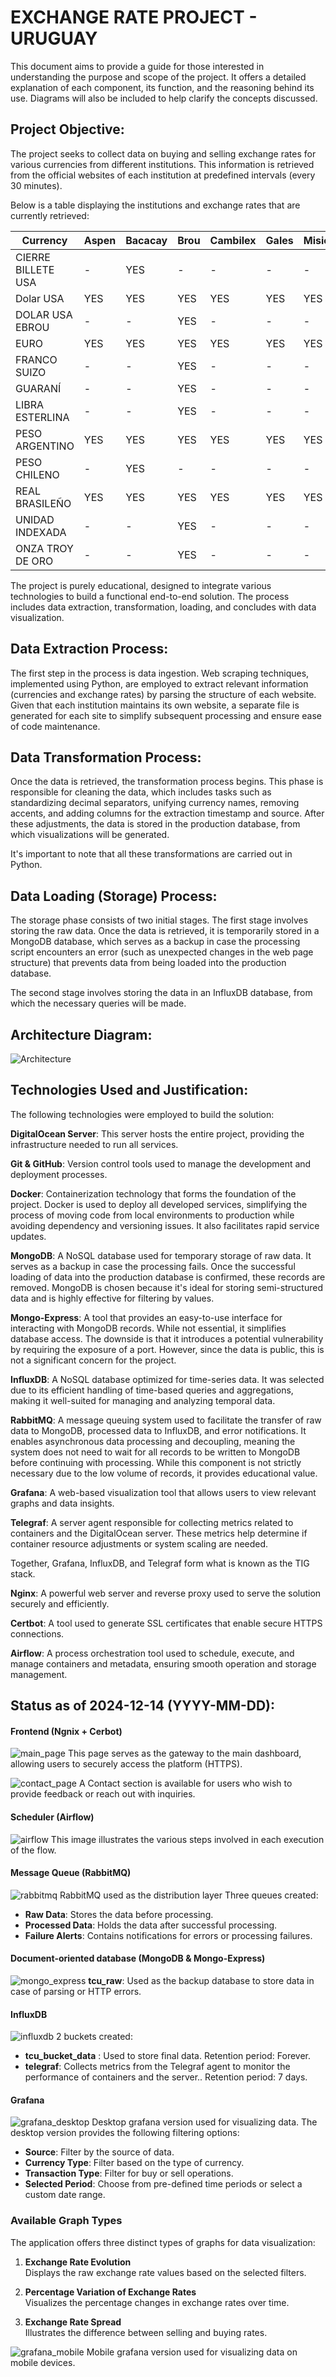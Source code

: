 # EXCHANGE RATE PROJECT - URUGUAY

This document aims to provide a guide for those interested in understanding the purpose and scope of the project. It offers a detailed explanation of each component, its function, and the reasoning behind its use. Diagrams will also be included to help clarify the concepts discussed.

## Project Objective:
The project seeks to collect data on buying and selling exchange rates for various currencies from different institutions. This information is retrieved from the official websites of each institution at predefined intervals (every 30 minutes).

Below is a table displaying the institutions and exchange rates that are currently retrieved:

| Currency           | Aspen | Bacacay | Brou  | Cambilex | Gales | Misiones | Obelisco | Varlix |
|--------------------|-------|---------|-------|----------|-------|----------|----------|--------|
| CIERRE BILLETE USA | -     | YES     | -     | -        | -     | -        | -        | -      |
| Dolar USA          | YES   | YES     | YES   | YES      | YES   | YES      | YES      | YES    |
| DOLAR USA EBROU    | -     | -       | YES   | -        | -     | -        | -        | -      |
| EURO               | YES   | YES     | YES   | YES      | YES   | YES      | YES      | YES    |
| FRANCO SUIZO       | -     | -       | YES   | -        | -     | -        | -        | -      |
| GUARANÍ            | -     | -       | YES   | -        | -     | -        | -        | -      |
| LIBRA ESTERLINA    | -     | -       | YES   | -        | -     | -        | -        | -      |
| PESO ARGENTINO     | YES   | YES     | YES   | YES      | YES   | YES      | YES      | YES    |
| PESO CHILENO       | -     | YES     | -     | -        | -     | -        | -        | -      |
| REAL BRASILEÑO     | YES   | YES     | YES   | YES      | YES   | YES      | YES      | YES    |
| UNIDAD INDEXADA    | -     | -       | YES   | -        | -     | -        | -        | -      |
| ONZA TROY DE ORO   | -     | -       | YES   | -        | -     | -        | -        | -      |

The project is purely educational, designed to integrate various technologies to build a functional end-to-end solution. The process includes data extraction, transformation, loading, and concludes with data visualization.

## Data Extraction Process:
The first step in the process is data ingestion. Web scraping techniques, implemented using Python, are employed to extract relevant information (currencies and exchange rates) by parsing the structure of each website. Given that each institution maintains its own website, a separate file is generated for each site to simplify subsequent processing and ensure ease of code maintenance.

## Data Transformation Process:
Once the data is retrieved, the transformation process begins. This phase is responsible for cleaning the data, which includes tasks such as standardizing decimal separators, unifying currency names, removing accents, and adding columns for the extraction timestamp and source. After these adjustments, the data is stored in the production database, from which visualizations will be generated.

It's important to note that all these transformations are carried out in Python.

## Data Loading (Storage) Process:
The storage phase consists of two initial stages. The first stage involves storing the raw data.
Once the data is retrieved, it is temporarily stored in a MongoDB database, which serves as a backup in case the processing script encounters an error (such as unexpected changes in the web page structure) that prevents data from being loaded into the production database.

The second stage involves storing the data in an InfluxDB database, from which the necessary queries will be made.

## Architecture Diagram:
![Architecture](TCU-ARCHITECTURE.svg)

## Technologies Used and Justification:
The following technologies were employed to build the solution:

**DigitalOcean Server**: This server hosts the entire project, providing the infrastructure needed to run all services.

**Git & GitHub**: Version control tools used to manage the development and deployment processes.

**Docker**: Containerization technology that forms the foundation of the project. Docker is used to deploy all developed services, simplifying the process of moving code from local environments to production while avoiding dependency and versioning issues. It also facilitates rapid service updates.

**MongoDB**: A NoSQL database used for temporary storage of raw data. It serves as a backup in case the processing fails. Once the successful loading of data into the production database is confirmed, these records are removed. MongoDB is chosen because it's ideal for storing semi-structured data and is highly effective for filtering by values.

**Mongo-Express**: A tool that provides an easy-to-use interface for interacting with MongoDB records. While not essential, it simplifies database access. The downside is that it introduces a potential vulnerability by requiring the exposure of a port. However, since the data is public, this is not a significant concern for the project.

**InfluxDB**: A NoSQL database optimized for time-series data. It was selected due to its efficient handling of time-based queries and aggregations, making it well-suited for managing and analyzing temporal data.

**RabbitMQ**: A message queuing system used to facilitate the transfer of raw data to MongoDB, processed data to InfluxDB, and error notifications. It enables asynchronous data processing and decoupling, meaning the system does not need to wait for all records to be written to MongoDB before continuing with processing. While this component is not strictly necessary due to the low volume of records, it provides educational value.

**Grafana**: A web-based visualization tool that allows users to view relevant graphs and data insights.

**Telegraf**: A server agent responsible for collecting metrics related to containers and the DigitalOcean server. These metrics help determine if container resource adjustments or system scaling are needed.

Together, Grafana, InfluxDB, and Telegraf form what is known as the TIG stack.

**Nginx**: A powerful web server and reverse proxy used to serve the solution securely and efficiently.

**Certbot**: A tool used to generate SSL certificates that enable secure HTTPS connections.

**Airflow**: A process orchestration tool used to schedule, execute, and manage containers and metadata, ensuring smooth operation and storage management.

## Status as of 2024-12-14 (YYYY-MM-DD):
#### Frontend (Ngnix + Cerbot)
![main_page](main_page.png)
This page serves as the gateway to the main dashboard, allowing users to securely access the platform (HTTPS).

![contact_page](contact_page.png)
A Contact section is available for users who wish to provide feedback or reach out with inquiries.

#### Scheduler (Airflow)
![airflow](airflow.png)
This image illustrates the various steps involved in each execution of the flow.

#### Message Queue (RabbitMQ)
![rabbitmq](rabbitmq.png)
RabbitMQ used as the distribution layer
Three queues created:
- **Raw Data**: Stores the data before processing.
- **Processed Data**: Holds the data after successful processing.
- **Failure Alerts**: Contains notifications for errors or processing failures.

#### Document-oriented database (MongoDB & Mongo-Express)
![mongo_express](mongo_express.png)
**tcu_raw**: Used as the backup database to store data in case of parsing or HTTP errors.

#### InfluxDB
![influxdb](influxdb.png)
2 buckets created:
- **tcu_bucket_data** : Used to store final data. Retention period: Forever.
- **telegraf**: Collects metrics from the Telegraf agent to monitor the performance of containers and the server.. Retention period: 7 days.

#### Grafana
![grafana_desktop](grafana.png)
Desktop grafana version used for visualizing data.
The desktop version provides the following filtering options:  
- **Source**: Filter by the source of data.  
- **Currency Type**: Filter based on the type of currency.  
- **Transaction Type**: Filter for buy or sell operations.  
- **Selected Period**: Choose from pre-defined time periods or select a custom date range.  

### Available Graph Types

The application offers three distinct types of graphs for data visualization:

1. **Exchange Rate Evolution**  
   Displays the raw exchange rate values based on the selected filters.

2. **Percentage Variation of Exchange Rates**  
   Visualizes the percentage changes in exchange rates over time.

3. **Exchange Rate Spread**  
   Illustrates the difference between selling and buying rates.

![grafana_mobile](mobile_grafana.png)
Mobile grafana version used for visualizing data on mobile devices.
